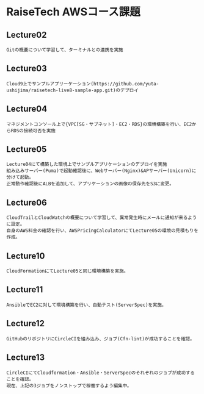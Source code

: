 # RaiseTech AWSコース課題

## Lecture02
	Gitの概要について学習して、ターミナルとの連携を実施
## Lecture03
	Cloud9上でサンプルアプリーケーション(https://github.com/yuta-ushijima/raisetech-live8-sample-app.git)のデプロイ
## Lecture04
	マネジメントコンソール上で{VPC[SG・サブネット]・EC2・RDS}の環境構築を行い、EC2からRDSの接続可否を実施
## Lecture05
	Lecture04にて構築した環境上でサンプルアプリケーションのデプロイを実施
	組み込みサーバー(Puma)で起動確認後に、Webサーバー(Nginx)&APサーバー(Unicorn)に分けて起動。
	正常動作確認後にALBを追加して、アプリケーションの画像の保存先をS3に変更。
## Lecture06
	CloudTrailとCloudWatchの概要について学習して、異常発生時にメールに通知が来るように設定。
	自身のAWS料金の確認を行い、AWSPricingCalculatorにてLecture05の環境の見積もりを作成。
## Lecture10
	CloudFormationにてLecture05と同じ環境構築を実施。
## Lecture11
	AnsibleでEC2に対して環境構築を行い、自動テスト(ServerSpec)を実施。
## Lecture12
	GitHubのリポジトリにCircleCIを組み込み、ジョブ(Cfn-lint)が成功することを確認。
## Lecture13
	CircleCIにてCloudformation・Ansible・ServerSpecのそれぞれのジョブが成功することを確認。
	現在、上記の3ジョブをノンストップで稼働するよう編集中。